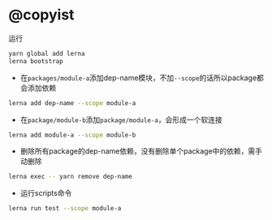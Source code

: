 # @copyist

运行
```bash
yarn global add lerna
lerna bootstrap
```


* 在`packages/module-a`添加dep-name模块，不加`--scope`的话所以package都会添加依赖
```bash
lerna add dep-name --scope module-a
```

* 在`package/module-b`添加`package/module-a`，会形成一个软连接
```bash
lerna add module-a --scope module-b
```

* 删除所有package的dep-name依赖，没有删除单个package中的依赖，需手动删除
```bash
lerna exec -- yarn remove dep-name
```

* 运行scripts命令
```bash
lerna run test --scope module-a
```